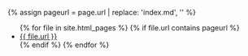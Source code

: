 {% assign pageurl = page.url | replace: 'index.md', '' %}
<ul>
{% for file in site.html_pages %}
   {% if file.url contains pageurl %}
   <li><a href="{{ site.baseurl }}{{ file.url }}">{{ file.url }}</a></li>
   {% endif %}
{% endfor %}
</ul>
